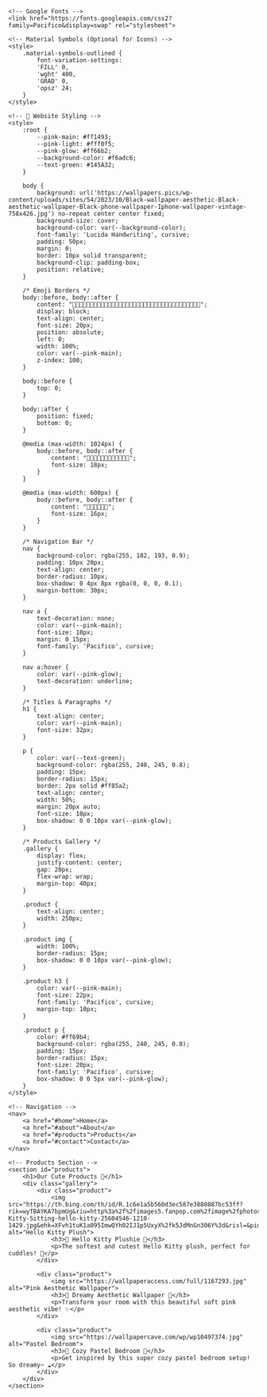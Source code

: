 <html>
<head>
    <title>🌺MADEBYZ🌺</title>
    <link rel="icon" type="image/png" href="https://i.imgur.com/4ppRGrv.png">

    <!-- Google Fonts -->
    <link href="https://fonts.googleapis.com/css2?family=Pacifico&display=swap" rel="stylesheet">

    <!-- Material Symbols (Optional for Icons) -->
    <style>
        .material-symbols-outlined {
            font-variation-settings:
            'FILL' 0,
            'wght' 400,
            'GRAD' 0,
            'opsz' 24;
        }
    </style>

    <!-- 🎀 Website Styling -->
    <style>
        :root {
            --pink-main: #ff1493;
            --pink-light: #fff0f5;
            --pink-glow: #ff66b2;
            --background-color: #f6adc6;
            --text-green: #145A32;
        }

        body {
            background: url('https://wallpapers.pics/wp-content/uploads/sites/54/2023/10/Black-wallpaper-aesthetic-Black-aesthetic-wallpaper-Black-phone-wallpaper-Iphone-wallpaper-vintage-758x426.jpg') no-repeat center center fixed;
            background-size: cover;
            background-color: var(--background-color);
            font-family: 'Lucida Handwriting', cursive;
            padding: 50px;
            margin: 0;
            border: 10px solid transparent;
            background-clip: padding-box;
            position: relative;
        }

        /* Emoji Borders */
        body::before, body::after {
            content: "🎀🌸🎀🌸🎀🌸🎀🌸🎀🌸🎀🌸🎀🌸🎀🌸🎀🌸🎀🌸🎀🌸🎀🌸🎀🌸🎀🌸🎀🌸🎀🌸🎀🌸🎀🌸";
            display: block;
            text-align: center;
            font-size: 20px;
            position: absolute;
            left: 0;
            width: 100%;
            color: var(--pink-main);
            z-index: 100;
        }

        body::before {
            top: 0;
        }

        body::after {
            position: fixed;
            bottom: 0;
        }

        @media (max-width: 1024px) {
            body::before, body::after {
                content: "🎀🌸🎀🌸🎀🌸🎀🌸🎀🌸🎀🌸";
                font-size: 18px;
            }
        }

        @media (max-width: 600px) {
            body::before, body::after {
                content: "🎀🌸🎀🌸🎀🌸";
                font-size: 16px;
            }
        }

        /* Navigation Bar */
        nav {
            background-color: rgba(255, 182, 193, 0.9);
            padding: 10px 20px;
            text-align: center;
            border-radius: 10px;
            box-shadow: 0 4px 8px rgba(0, 0, 0, 0.1);
            margin-bottom: 30px;
        }

        nav a {
            text-decoration: none;
            color: var(--pink-main);
            font-size: 18px;
            margin: 0 15px;
            font-family: 'Pacifico', cursive;
        }

        nav a:hover {
            color: var(--pink-glow);
            text-decoration: underline;
        }

        /* Titles & Paragraphs */
        h1 {
            text-align: center;
            color: var(--pink-main);
            font-size: 32px;
        }

        p {
            color: var(--text-green);
            background-color: rgba(255, 240, 245, 0.8);
            padding: 15px;
            border-radius: 15px;
            border: 2px solid #ff85a2;
            text-align: center;
            width: 50%;
            margin: 20px auto;
            font-size: 18px;
            box-shadow: 0 0 10px var(--pink-glow);
        }

        /* Products Gallery */
        .gallery {
            display: flex;
            justify-content: center;
            gap: 20px;
            flex-wrap: wrap;
            margin-top: 40px;
        }

        .product {
            text-align: center;
            width: 250px;
        }

        .product img {
            width: 100%;
            border-radius: 15px;
            box-shadow: 0 0 10px var(--pink-glow);
        }

        .product h3 {
            color: var(--pink-main);
            font-size: 22px;
            font-family: 'Pacifico', cursive;
            margin-top: 10px;
        }

        .product p {
            color: #ff69b4;
            background-color: rgba(255, 240, 245, 0.8);
            padding: 15px;
            border-radius: 15px;
            font-size: 20px;
            font-family: 'Pacifico', cursive;
            box-shadow: 0 0 5px var(--pink-glow);
        }
    </style>
</head>
<body>

    <!-- Navigation -->
    <nav>
        <a href="#home">Home</a>
        <a href="#about">About</a>
        <a href="#products">Products</a>
        <a href="#contact">Contact</a>
    </nav>

    <!-- Products Section -->
    <section id="products">
        <h1>Our Cute Products 💖</h1>
        <div class="gallery">
            <div class="product">
                <img src="https://th.bing.com/th/id/R.1c6e1a5b560d3ec587e3880887bc53ff?rik=wyTBAYKA7bpmUg&riu=http%3a%2f%2fimages5.fanpop.com%2fimage%2fphotos%2f25600000%2fHello-Kitty-Sitting-hello-kitty-25604546-1210-1429.jpg&ehk=XFvh1tuK1a095ImwQYh02IJ1p5UxyX%2fk5JdMnGn306Y%3d&risl=&pid=ImgRaw&r=0" alt="Hello Kitty Plush">
                <h3>💖 Hello Kitty Plushie 💖</h3>
                <p>The softest and cutest Hello Kitty plush, perfect for cuddles! 🎀</p>
            </div>

            <div class="product">
                <img src="https://wallpaperaccess.com/full/1167293.jpg" alt="Pink Aesthetic Wallpaper">
                <h3>🌸 Dreamy Aesthetic Wallpaper 🌸</h3>
                <p>Transform your room with this beautiful soft pink aesthetic vibe! ✨</p>
            </div>

            <div class="product">
                <img src="https://wallpapercave.com/wp/wp10497374.jpg" alt="Pastel Bedroom">
                <h3>🎀 Cozy Pastel Bedroom 🎀</h3>
                <p>Get inspired by this super cozy pastel bedroom setup! So dreamy~ ☁️</p>
            </div>
        </div>
    </section>

</body>
</html>
